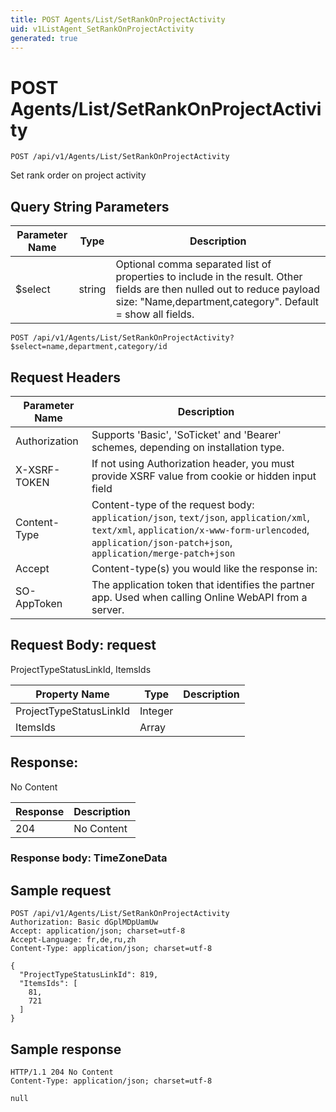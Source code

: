 ```yaml
---
title: POST Agents/List/SetRankOnProjectActivity
uid: v1ListAgent_SetRankOnProjectActivity
generated: true
---
```


# POST Agents/List/SetRankOnProjectActivity

```http
POST /api/v1/Agents/List/SetRankOnProjectActivity
```

Set rank order on project activity







## Query String Parameters

| Parameter Name | Type |  Description |
|----------------|------|--------------|
| $select | string |  Optional comma separated list of properties to include in the result. Other fields are then nulled out to reduce payload size: "Name,department,category". Default = show all fields. |

```http
POST /api/v1/Agents/List/SetRankOnProjectActivity?$select=name,department,category/id
```


## Request Headers

| Parameter Name | Description |
|----------------|-------------|
| Authorization  | Supports 'Basic', 'SoTicket' and 'Bearer' schemes, depending on installation type. |
| X-XSRF-TOKEN   | If not using Authorization header, you must provide XSRF value from cookie or hidden input field |
| Content-Type | Content-type of the request body: `application/json`, `text/json`, `application/xml`, `text/xml`, `application/x-www-form-urlencoded`, `application/json-patch+json`, `application/merge-patch+json` |
| Accept         | Content-type(s) you would like the response in:  |
| SO-AppToken | The application token that identifies the partner app. Used when calling Online WebAPI from a server. |

## Request Body: request 

ProjectTypeStatusLinkId, ItemsIds 

| Property Name | Type |  Description |
|----------------|------|--------------|
| ProjectTypeStatusLinkId | Integer |  |
| ItemsIds | Array |  |

## Response:

No Content

| Response | Description |
|----------------|-------------|
| 204 | No Content |

### Response body: TimeZoneData


## Sample request

```http!
POST /api/v1/Agents/List/SetRankOnProjectActivity
Authorization: Basic dGplMDpUamUw
Accept: application/json; charset=utf-8
Accept-Language: fr,de,ru,zh
Content-Type: application/json; charset=utf-8

{
  "ProjectTypeStatusLinkId": 819,
  "ItemsIds": [
    81,
    721
  ]
}
```

## Sample response

```http_
HTTP/1.1 204 No Content
Content-Type: application/json; charset=utf-8

null
```